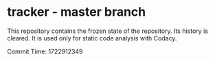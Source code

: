 # tracker - master branch

This repository contains the frozen state of the repository.
Its history is cleared. It is used only for static code
analysis with Codacy.

Commit Time: 1722912349